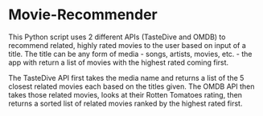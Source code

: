 # Movie-Recommender
This Python script uses 2 different APIs (TasteDive and OMDB) to recommend related, highly rated movies to the user based on input of a title. The title can be any form of media - songs, artists, movies, etc. - the app with return a list of movies with the highest rated coming first.

The TasteDive API first takes the media name and returns a list of the 5 closest related movies each based on the titles given. The OMDB API then takes those related movies, looks at their Rotten Tomatoes rating, then returns a sorted list of related movies ranked by the highest rated first.
